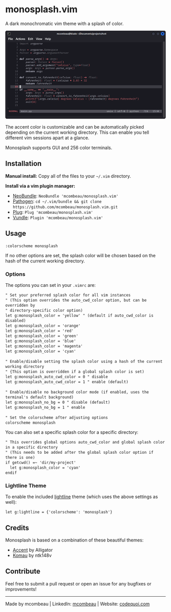 # monosplash.vim

A dark monochromatic vim theme with a splash of color.
<p align="center">
  <img src="https://github.com/mcombeau/monosplash.vim/blob/main/screenshots/monosplash.gif" alt="Monosplash vim colorscheme in action" />
</p>


The accent color is customizable and can be automatically picked depending on the current working directory. This can enable you tell different vim sessions apart at a glance.

Monosplash supports GUI and 256 color terminals.

## Installation

**Manual install:** Copy all of the files to your `~/.vim` directory.

**Install via a vim plugin manager:**

- [NeoBundle](https://github.com/Shougo/neobundle.vim): `NeoBundle 'mcombeau/monosplash.vim'`
- [Pathogen](https://github.com/tpope/vim-pathogen): `cd ~/.vim/bundle && git clone https://github.com/mcombeau/monosplash.vim.git`
- [Plug](https://github.com/junegunn/vim-plug): `Plug 'mcombeau/monosplash.vim'`
- [Vundle](https://github.com/VundleVim/Vundle.vim): `Plugin 'mcombeau/monosplash.vim'`

## Usage

```vim
:colorscheme monosplash
```

If no other options are set, the splash color will be chosen based on the hash of the current working directory.

### Options

The options you can set in your `.vimrc` are:

```vim
" Set your preferred splash color for all vim instances
" (This option overrides the auto_cwd_color option, but can be overridden by
" directory-specific color option)
let g:monosplash_color = 'yellow' " (default if auto_cwd_color is disabled)
let g:monosplash_color = 'orange'
let g:monosplash_color = 'red'
let g:monosplash_color = 'green'
let g:monosplash_color = 'blue'
let g:monosplash_color = 'magenta'
let g:monosplash_color = 'cyan'

" Enable/disable setting the splash color using a hash of the current working directory
" {This option is overridden if a global splash color is set)
let g:monosplash_auto_cwd_color = 0 " disable
let g:monosplash_auto_cwd_color = 1 " enable (default)

" Enable/disable no background color mode (if enabled, uses the terminal's default background)
let g:monosplash_no_bg = 0 " disable (default)
let g:monosplash_no_bg = 1 " enable

" Set the colorscheme after adjusting options
colorscheme monosplash
```

You can also set a specific splash color for a specific directory:

```vim
" This overrides global options auto_cwd_color and global splash color in a specific directory
" (This needs to be added after the global splash color option if there is one)
if getcwd() =~ 'dir/my-project'
  let g:monosplash_color = 'cyan'
endif
```

### Lightline Theme

To enable the included [lightline](https://github.com/itchyny/lightline.vim) theme (which uses the above settings as well):

```vim
let g:lightline = {'colorscheme': 'monosplash'}

```

## Credits

Monosplash is based on a combination of these beautiful themes:

- [Accent](https://github.com/Alligator/accent.vim) by Alligator
- [Komau](https://github.com/ntk148v/komau.vim) by ntk148v

## Contribute

Feel free to submit a pull request or open an issue for any bugfixes or improvements!

---

Made by mcombeau | LinkedIn: [mcombeau](https://www.linkedin.com/in/mia-combeau-86653420b/) | Website: [codequoi.com](https://www.codequoi.com)
